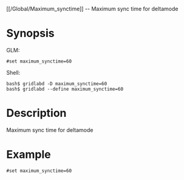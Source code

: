 [[/Global/Maximum_synctime]] -- Maximum sync time for deltamode

# Synopsis

GLM:

~~~
#set maximum_synctime=60
~~~

Shell:

~~~
bash$ gridlabd -D maximum_synctime=60
bash$ gridlabd --define maximum_synctime=60
~~~

# Description

Maximum sync time for deltamode

# Example

~~~
#set maximum_synctime=60
~~~
